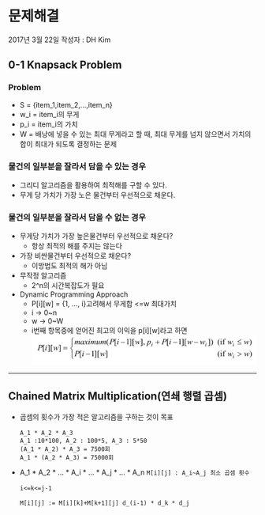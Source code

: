 # 문제해결
2017년 3월 22일
작성자 : DH Kim
## 0-1 Knapsack Problem
### Problem
- S = {item_1,item_2,...,item_n}
- w_i = item_i의 무게
- p_i = item_i의 가치
- W = 배낭에 넣을 수 있는 최대 무게라고 할 때, 최대 무게를 넘지 않으면서 가치의 합이 최대가 되도록 결정하는 문제

### 물건의 일부분을 잘라서 담을 수 있는 경우
- 그리디 알고리즘을 활용하여 최적해를 구할 수 있다.
- 무게 당 가치가 가장 노은 물건부터 우선적으로 채운다.

### 물건의 일부분을 잘라서 담을 수 없는 경우
- 무게당 가치가 가장 높은물건부터 우선적으로 채운다?
  - 항상 최적의 해를 주지는 않는다
- 가장 비싼물건부터 우선적으로 채운다?
  - 이방법도 최적의 해가 아님
- 무작정 알고리즘
  - 2^n의 시간복잡도가 필요
- Dynamic Programming Approach
  - P[i][w] = {1, ..., i}고려해서 무게합 <=w 최대가치
  -  i -> 0~n
  - w -> 0~W
  - i번째 항목중에 얻어진 최고의 이익을 p[i][w]라고 하면
    <div align=center><img src="img/knap1.png" /></div>

---

## Chained Matrix Multiplication(연쇄 행렬 곱셈)

- 곱셈의 횟수가 가장 적은 알고리즘을 구하는 것이 목표
  ```
  A_1 * A_2 * A_3
  A_1 :10*100, A_2 : 100*5, A_3 : 5*50
  (A_1 * A_2) * A_3 = 7500회
  A_1 * (A_2 * A_3) = 75000회
  ```  

- A_1 * A_2 * ... * A_i * ... * A_j * ... * A_n
  `M[i][j] : A_i~A_j 최소 곱셈 횟수`

  `i<=k<=j-1`
  ```
  M[i][j] := M[i][k]+M[k+1][j] d_(i-1) * d_k * d_j
  ```
